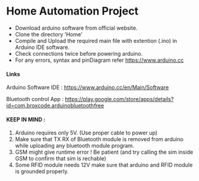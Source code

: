 # Home Automation Project

* Download arduino software from official website.
* Clone the directory 'Home' 
* Compile and Upload the required main file with extention (.ino) in Arduino IDE software.
* Check connections twice before powering arduino.
* For any errors, syntax and pinDiagram refer https://www.arduino.cc

#### Links

Arduino Software IDE : https://www.arduino.cc/en/Main/Software

Bluetooth control App : https://play.google.com/store/apps/details?id=com.broxcode.arduinobluetoothfree 


#### KEEP IN MIND :
1) Arduino requires only 5V. (Use proper cable to power up)
2) Make sure that TX RX of Bluetooth module is removed from arduino while uploading any bluetooth module program.
3) GSM might give runtime error ! Be patient (and try calling the sim inside GSM to confirm that sim is rechable)
4) Some RFID module needs 12V make sure that arduino and RFID module is grounded properly. 



